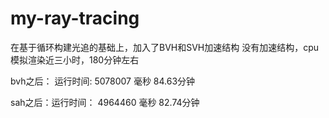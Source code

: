 # my-ray-tracing
在基于循环构建光追的基础上，加入了BVH和SVH加速结构
  没有加速结构，cpu模拟渲染近三小时，180分钟左右

  bvh之后： 运行时间: 5078007 毫秒   84.63分钟

  sah之后：运行时间： 4964460 毫秒   82.74分钟
